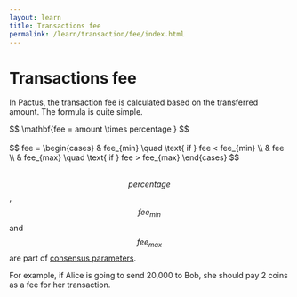 ```yaml
---
layout: learn
title: Transactions fee
permalink: /learn/transaction/fee/index.html
---
```


# Transactions fee

In Pactus, the transaction fee is calculated based on the transferred amount. The formula is quite
simple.

<span v-pre>
$$
\mathbf{fee = amount \times  percentage }
$$
</span>
<br>
<br>
<span v-pre>
$$
fee =
\begin{cases}
 & fee_{min}  \quad \text{ if }  fee < fee_{min} \\
 & fee \\
 & fee_{max}  \quad \text{ if }  fee > fee_{max}
\end{cases}
$$
</span>
<br>
<br>

<span v-pre>$$percentage$$</span>, <span v-pre>$$fee_{min}$$</span> and <span v-pre>$$fee_{max}$$</span> are part of
[consensus parameters](/learn/basic/genesis).

For example, if Alice is going to send 20,000 to Bob, she should pay 2 coins as a fee for her
transaction.

